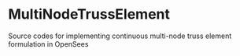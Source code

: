 # MultiNodeTrussElement
Source codes for implementing continuous multi-node truss element formulation in OpenSees
